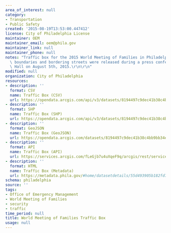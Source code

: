```yaml
---
area_of_interest: null
category: 
- Transportation
- Public Safety
created: '2015-08-19T13:53:00.447412'
license: City of Philadelphia License
maintainer: OEM
maintainer_email: oem@phila.gov
maintainer_link: null
maintainer_phone: null
notes: "Traffic box for the 2015 World Meeting of Families in Philadelphia, PA.  The\
  \ boundaries and bordering streets were released during a press conference at City\
  \ Hall on August 5th, 2015.\r\n\r\n"
modified: null
organization: City of Philadelphia
resources:
- description: ''
  format: CSV
  name: Traffic Box (CSV)
  url: https://opendata.arcgis.com/api/v3/datasets/8194497c9dec41b38c4bb9bb34ea52ff_0/downloads/data?format=csv&spatialRefId=4326
- description: ''
  format: SHP
  name: Traffic Box (SHP)
  url: https://opendata.arcgis.com/api/v3/datasets/8194497c9dec41b38c4bb9bb34ea52ff_0/downloads/data?format=shp&spatialRefId=4326
- description: ''
  format: GeoJSON
  name: Traffic Box (GeoJSON)
  url: https://opendata.arcgis.com/datasets/8194497c9dec41b38c4bb9bb34ea52ff_0.geojson
- description: ''
  format: API
  name: Traffic Box (API)
  url: https://services.arcgis.com/fLeGjb7u4uXqeF9q/arcgis/rest/services/WMoF_TrafficBox/FeatureServer/0/query?outFields=*&where=1%3D1
- description: ''
  format: HTML
  name: Traffic Box (Metadata)
  url: https://metadata.phila.gov/#home/datasetdetails/55d493905b182fd73e3b0428/representationdetails/55d494ecbdffa7cf3e3899a6/
schema: philadelphia
source: ''
tags:
- Office of Emergency Management
- World Meeting of Families
- security
- traffic
time_period: null
title: World Meeting of Families Traffic Box
usage: null
---
```

